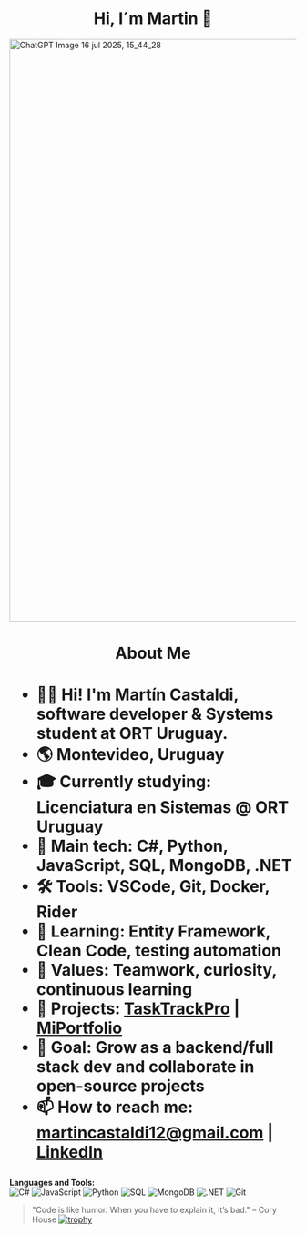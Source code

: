 <div align="center">
<h1 align ="center"> Hi, I´m Martin 👋</h1>
</div>

<img width="1536" height="1024" alt="ChatGPT Image 16 jul 2025, 15_44_28" src="https://github.com/user-attachments/assets/24b65b36-d6fd-4459-91ff-384ccf4721f7" />








<div align="center">
  <div align="left">
    <h1 align ="center">About Me<h1>
    
  - 👨‍💻 Hi! I'm Martín Castaldi, software developer & Systems student at ORT Uruguay.
  - 🌎 Montevideo, Uruguay
  - 🎓 Currently studying: Licenciatura en Sistemas @ ORT Uruguay
  - 🚀 Main tech: C#, Python, JavaScript, SQL, MongoDB, .NET
  - 🛠️ Tools: VSCode, Git, Docker, Rider
  - 🌱 Learning: Entity Framework, Clean Code, testing automation
  - 🤝 Values: Teamwork, curiosity, continuous learning
  - 📌 Projects: [TaskTrackPro](https://github.com/tu_usuario/tasktrackpro) | [MiPortfolio](https://github.com/tu_usuario/miportfolio)
  - 🎯 Goal: Grow as a backend/full stack dev and collaborate in open-source projects
  - 📫 How to reach me: [martincastaldi12@gmail.com](mailto:martincastaldi12@gmail.com) | [LinkedIn](https://www.linkedin.com/in/martin-castaldi-117986234/)
  </div>
</div>


**Languages and Tools:**  
![C#](https://img.shields.io/badge/C%23-239120?style=flat&logo=c-sharp&logoColor=white) 
![JavaScript](https://img.shields.io/badge/JavaScript-F7DF1E?style=flat&logo=javascript&logoColor=black)
![Python](https://img.shields.io/badge/Python-3776AB?style=flat&logo=python&logoColor=white)
![SQL](https://img.shields.io/badge/SQL-4479A1?style=flat&logo=postgresql&logoColor=white)
![MongoDB](https://img.shields.io/badge/MongoDB-4EA94B?style=flat&logo=mongodb&logoColor=white)
![.NET](https://img.shields.io/badge/.NET-512BD4?style=flat&logo=dotnet&logoColor=white)
![Git](https://img.shields.io/badge/Git-F05032?style=flat&logo=git&logoColor=white)
> "Code is like humor. When you have to explain it, it’s bad." – Cory House
[![trophy](https://github-profile-trophy.vercel.app/?username=CarlosGardel1891)](https://github.com/ryo-ma/github-profile-trophy)
